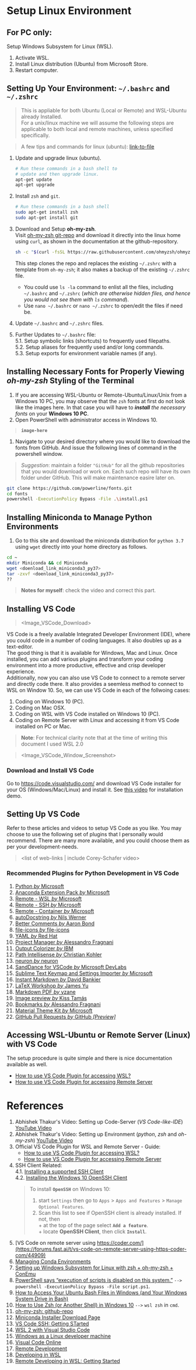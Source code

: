 # Setup Linux Environment
## For PC only:
Setup Windows Subsystem for Linux (WSL).
  1. Activate WSL.
  1. Install Linux distribution (Ubuntu) from Microsoft Store.
  1. Restart computer.

## Setting Up Your Environment: `~/.bashrc` and `~/.zshrc`

>This is appliable for both Ubuntu (Local or Remote) and WSL-Ubuntu 
already Installed.  
For a unix/linux machine we will assume the following steps are 
applicable to both local and remote machines, unless specified 
specifically.  

> A few tips and commands for linux (ubuntu): [link-to-file](...)

1. Update and upgrade linux (ubuntu).  
    ```bash
    # Run these commands in a bash shell to 
    # update and then upgrade linux.
    apt-get update
    apt-get upgrade
    ```
1. Install `zsh` and `git`.  
    ```bash
    # Run these commands in a bash shell
    sudo apt-get install zsh
    sudo apt-get install git
    ```
1. Download and Setup **oh-my-zsh**.  
   Visit [oh-my-zsh git-repo](https://github.com/ohmyzsh/ohmyzsh) and 
   download it directly into the linux home using `curl`, as shown in 
   the documentation at the github-repository.  
   ```bash
   sh -c "$(curl -fsSL https://raw.githubusercontent.com/ohmyzsh/ohmyzsh/master/tools/install.sh)"
   ```
   This step clones the repo and replaces the existing `~/.zshrc` with 
   a template from `oh-my-zsh`; it also makes a backup of the existing 
   `~/.zshrc` file.  
   + You could use `ls -la` command to enlist all the 
   files, including `~/.bashrc` and `~/.zshrc` (_which are otherwise 
   hidden files, and hence you would not see them with `ls` command_).  
   + Use `nano ~/.bashrc` or `nano ~/.zshrc` to open/edit the files 
   if need be.
   
1. Update `~/.bashrc` and `~/.zshrc` files.  
1. Further Updates to `~/.bashrc` file:  
  5.1. Setup symbolic links (shortcuts) to frequently used filepaths.  
  5.2. Setup aliases for frequently used and/or long commands.  
  5.3. Setup exports for environment variable names (if any).  
  
## Installing Necessary Fonts for Properly Viewing _oh-my-zsh_ Styling of the Terminal

1. If you are accessing WSL-Ubuntu or Remote-Ubuntu/Linux/Unix 
from a Windows 10 PC, you may observe that the `zsh` fonts at 
first do not look like the images here. In that case you will 
have to _**install** the necessary fonts_ on your **Windows 10 PC**. 
  1. Open PowerShell with administrator access in Windows 10.  
  > **`image-here`**
  1. Navigate to your desired directory where you would like to 
  download the fonts from GitHub. And issue the following lines 
  of command in the powershell window.  
  
  >_Suggestion_: maintain a folder `"GitHub"` for all the github 
  repositories that you would download or work on. Each such repo 
  will have its own folder under GitHub. This will make maintenance 
  easire later on.
   
  
  ```bash
  git clone https://github.com/powerline/fonts.git
  cd fonts
  powershell -ExecutionPolicy Bypass -File .\install.ps1
  ```

## Installing Miniconda to Manage Python Environments
1. Go to this site and download the miniconda distribution for 
`python 3.7` using `wget` directly into your home directory as follows.  
```bash
cd ~
mkdir Miniconda && cd Miniconda
wget <doenload_link_miniconda3_py37>
tar -zxvf <doenload_link_miniconda3_py37>
??
```
>**Notes for myself**: check the video and correct this part.  

## Installing VS Code
> <Image_VSCode_Download>  

VS Code is a freely available Integrated Developer Environment (IDE), 
where you could code in a number of coding languages. It also doubles 
up as a text-editor.  
The good thing is that it is available for Windows, Mac and Linux. 
Once installed, you can add various plugins and transform your coding 
environment into a more productive, effective and crisp developer 
experience.  
Additionally, now you can also use VS Code to connect to a remote server 
and directly code there. It also provides a seemless method to connect 
to WSL on Window 10. So, we can use VS Code in each of the follwoing cases:  
1. Coding on Windows 10 (PC).
1. Coding on Mac OSX. 
1. Coding on WSL with VS Code installed on Windows 10 (PC). 
1. Coding on Remote Server with Linux and accessing it from VS Code installed on PC or Mac. 

>**Note**: For technical clarity note that at the time of writing this document I 
used WSL 2.0  

> <Image_VSCode_Window_Screenshot>

### Download and Install VS Code
Go to https://code.visualstudio.com/ and download VS Code installer for your OS (Windows/Mac/Linux) and install it. 
See [this video](#ref) for installation demo.  

## Setting Up VS Code
Refer to these articles and videos to setup VS Code as you like. You may choose to use the following set of plugins that I personally would recommend. There are many more available, and you could choose them as per your development-needs. 
> <list of web-links | include Corey-Schafer video>

### Recommended Plugins for Python Development in VS Code
1. [Python _by_ Microsoft](https://marketplace.visualstudio.com/items?itemName=ms-python.python)
1. [Anaconda Extension Pack _by_ Microsoft](https://marketplace.visualstudio.com/items?itemName=ms-python.anaconda-extension-pack)
1. [Remote - WSL _by_ Microsoft](https://marketplace.visualstudio.com/items?itemName=ms-vscode-remote.remote-wsl)
1. [Remote - SSH _by_ Microsoft](https://marketplace.visualstudio.com/items?itemName=ms-vscode-remote.remote-ssh)
1. [Remote - Container _by_ Microsoft](https://marketplace.visualstudio.com/items?itemName=ms-vscode-remote.remote-containers)
1. [autoDocstring _by_ Nils Werner](https://marketplace.visualstudio.com/items?itemName=njpwerner.autodocstring)
1. [Better Comments _by_ Aaron Bond](https://marketplace.visualstudio.com/items?itemName=aaron-bond.better-comments)
1. [file-icons _by_ file-icons](https://marketplace.visualstudio.com/items?itemName=file-icons.file-icons)
1. [YAML _by_ Red Hat](https://marketplace.visualstudio.com/items?itemName=redhat.vscode-yaml)
1. [Project Manager _by_ Alessandro Fragnani](https://marketplace.visualstudio.com/items?itemName=alefragnani.project-manager)
1. [Output Colorizer _by_ IBM](https://marketplace.visualstudio.com/items?itemName=IBM.output-colorizer)
1. [Path Intellisense _by_ Christian Kohler](https://marketplace.visualstudio.com/items?itemName=christian-kohler.path-intellisense)
1. [neuron _by_ neuron](https://marketplace.visualstudio.com/items?itemName=neuron.neuron-IPE)
1. [SandDance for VSCode _by_ Microsoft DevLabs](https://marketplace.visualstudio.com/items?itemName=msrvida.vscode-sanddance)
1. [Sublime Text Keymap and Settings Importer _by_ Microsoft](https://marketplace.visualstudio.com/items?itemName=ms-vscode.sublime-keybindings)
1. [Instant Markdown _by_ David Bankier](https://marketplace.visualstudio.com/items?itemName=dbankier.vscode-instant-markdown)
1. [LaTeX Workshop _by_ James Yu](https://marketplace.visualstudio.com/items?itemName=James-Yu.latex-workshop)
1. [Markdown PDF _by_ yzane](https://marketplace.visualstudio.com/items?itemName=yzane.markdown-pdf)
1. [Image preview _by_ Kiss Tamás](https://marketplace.visualstudio.com/items?itemName=kisstkondoros.vscode-gutter-preview)
1. [Bookmarks _by_ Alessandro Fragnani](https://marketplace.visualstudio.com/items?itemName=alefragnani.Bookmarks)
1. [Material Theme Kit _by_ Microsoft](https://marketplace.visualstudio.com/items?itemName=ms-vscode.Theme-MaterialKit)
1. [GitHub Pull Requests _by_ GitHub _[Preview]_](https://marketplace.visualstudio.com/items?itemName=GitHub.vscode-pull-request-github)

## Accessing WSL-Ubuntu or Remote Server (Linux) with VS Code
The setup procedure is quite simple and there is nice documentation available as well.  
+ [How to use VS Code Plugin for accessing WSL?](https://code.visualstudio.com/blogs/2019/09/03/wsl2)
+ [How to use VS Code Plugin for accessing Remote Server](https://code.visualstudio.com/blogs/2019/07/25/remote-ssh)


# References

1. Abhishek Thakur's Video: Setting up Code-Server 
(_VS Code-like-IDE_) [YouTube Video](https://youtu.be/ArygUBY0QXw)
1. Abhishek Thakur's Video: Setting up Environment
(_python_, _zsh_ and _oh-my-zsh_) [YouTube Video](https://www.youtube.com/watch?v=N9lo_UxSkWA)
1. Official VS Code Plugin for WSL and Remote Server - Guide:  
   + [How to use VS Code Plugin for accessing WSL?](https://code.visualstudio.com/blogs/2019/09/03/wsl2)
   + [How to use VS Code Plugin for accessing Remote Server](https://code.visualstudio.com/blogs/2019/07/25/remote-ssh)
1. SSH Client Related:  
  4.1. [Installing a supported SSH Client](https://code.visualstudio.com/docs/remote/troubleshooting#_installing-a-supported-ssh-client)  
  4.2. [Installing the Windows 10 OpenSSH Client](https://docs.microsoft.com/en-us/windows-server/administration/openssh/openssh_install_firstuse#installing-openssh-from-the-settings-ui-on-windows-server-2019-or-windows-10-1809)  
     > To install **`OpenSSH`** on Windows 10: 
     >1. start `Settings` then go to `Apps` > `Apps and Features` > `Manage Optional Features`.  
     >1. Scan this list to see if OpenSSH client is already installed. If not, then  
            + at the top of the page select **`Add a feature`**.  
            + locate **OpenSSH Client**, then click **`Install`**.  
1. [VS Code on remote server using https://coder.com/](https://forums.fast.ai/t/vs-code-on-remote-server-using-https-coder-com/44909)
1. [Managing Conda Environments](https://docs.conda.io/projects/conda/en/latest/user-guide/tasks/manage-environments.html)
1. [Setting up Windows Subsystem for Linux with zsh + oh-my-zsh + ConEmu](https://blog.joaograssi.com/windows-subsystem-for-linux-with-oh-my-zsh-conemu/)
1. [PowerShell says “execution of scripts is disabled on this system.”](https://stackoverflow.com/questions/4037939/powershell-says-execution-of-scripts-is-disabled-on-this-system) `-->` `powershell -ExecutionPolicy Bypass -File script.ps1`.
1. [How to Access Your Ubuntu Bash Files in Windows (and Your Windows System Drive in Bash)](https://www.howtogeek.com/261383/how-to-access-your-ubuntu-bash-files-in-windows-and-your-windows-system-drive-in-bash/)
1. [How to Use Zsh (or Another Shell) in Windows 10](https://www.howtogeek.com/258518/how-to-use-zsh-or-another-shell-in-windows-10/) `-->` `wsl zsh` in `cmd`.
1. [oh-my-zsh: github-repo](https://github.com/ohmyzsh/ohmyzsh)
1. [Miniconda Installer Download Page](https://docs.conda.io/en/latest/miniconda.html)
1. [VS Code SSH: Getting STarted](https://code.visualstudio.com/docs/remote/ssh#_getting-started)
1. [WSL 2 with Visual Studio Code](https://code.visualstudio.com/blogs/2019/09/03/wsl2)
1. [Windows as a Linux developer machine](https://code.visualstudio.com/docs/setup/linux#_windows-as-a-linux-developer-machine)
1. [Visual Code Online](https://code.visualstudio.com/updates/v1_41#_visual-studio-online)
1. [Remote Development](https://code.visualstudio.com/updates/v1_41#_remote-development)
1. [Developing in WSL](https://code.visualstudio.com/docs/remote/wsl)
1. [Remote Developing in WSL: Getting Started](https://code.visualstudio.com/remote-tutorials/wsl/getting-started)
